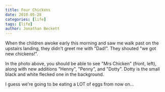 ```yaml
---
title: Four Chickens
date: 2010-05-28
categories: [life]
tags: [life]
author: Jonathan Beckett
---
```


When the children awoke early this morning and saw me walk past on the upstairs landing, they didn't greet me with "Dad!". They shouted "we got new chickens!".

In the photo above, you should be able to see "Mrs Chicken" (front, left), along with new additions "Henny", "Penny", and "Dotty". Dotty is the small black and white flecked one in the background.

I guess we're going to be eating a LOT of eggs from now on...